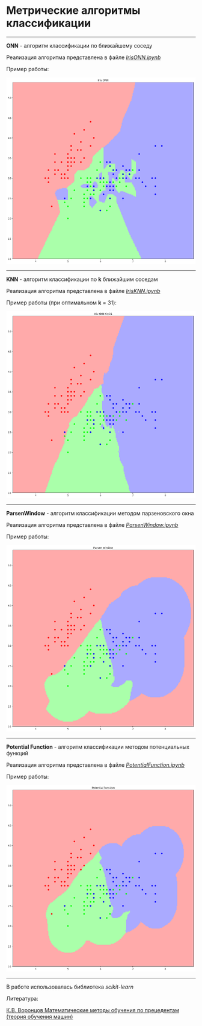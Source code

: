 # Метрические алгоритмы классификации
***
**ONN** - алгоритм классификации по ближайшему соседу

Реализация алгоритма представлена в файле [*IrisONN.ipynb*](https://github.com/TillZas/University/blob/master/JupyterNotebook/IrisONN.ipynb)

Пример работы:

![Пример работы классификатора](https://github.com/TillZas/University/blob/master/JupyterNotebook/IrisONN.png)

***

**KNN** - алгоритм классификации по **k** ближайшим соседам

Реализация алгоритма представлена в файле [*IrisKNN.ipynb*](https://github.com/TillZas/University/blob/master/JupyterNotebook/IrisKNN.ipynb)

Пример работы (при оптимальном **k** = 31):

![Пример работы классификатора](https://github.com/TillZas/University/blob/master/JupyterNotebook/IrisKNN.png)

***

**ParsenWindow** - алгоритм классификации методом парзеновского окна

Реализация алгоритма представлена в файле [*ParsenWindow.ipynb*](https://github.com/TillZas/University/blob/master/JupyterNotebook/ParsenWindow.ipynb)

Пример работы:

![Пример работы классификатора](https://github.com/TillZas/University/blob/master/JupyterNotebook/ParsenWindow.png)

***

**Potential Function** - алгоритм классификации методом потенциальных функций

Реализация алгоритма представлена в файле [*PotentialFunction.ipynb*](https://github.com/TillZas/University/blob/master/JupyterNotebook/PotentialFunction.ipynb)

Пример работы:

![Пример работы классификатора](https://github.com/TillZas/University/blob/master/JupyterNotebook/PotentialFunction.png)


***
В работе использовалась библиотека *scikit-learn*

Литература:

[К.В. Воронцов  Математические методы обучения по прецедентам (теория обучения машин)](https://github.com/TillZas/University/blob/master/JupyterNotebook/Voron-ML-1.pdf)
